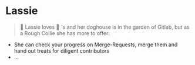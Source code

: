 # Lassie

> :dog: Lassie loves :hotdog: `s and her doghouse is in the garden of Gitlab,
 but as a Rough Collie she has more to offer:

- She can check your progress on Merge-Requests, merge them and hand out treats for diligent contributors
- ...
